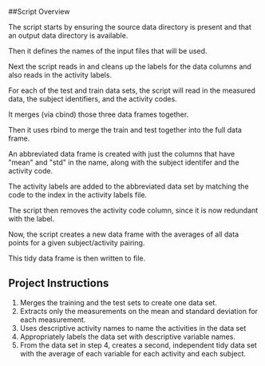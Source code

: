 
##Script Overview

The script starts by ensuring the source data directory is present and that an output data directory is available.

Then it defines the names of the input files that will be used.

Next the script reads in and cleans up the labels for the data columns and also reads in the activity labels.

For each of the test and train data sets, the script will read in the measured data, the subject identifiers, and the activity codes.

It merges (via cbind) those three data frames together.

Then it uses rbind to merge the train and test together into the full data frame.

An abbreviated data frame is created with just the columns that have "mean" and "std" in the name, along with the subject identifer and the activity code.

The activity labels are added to the abbreviated data set by matching the code to the index in the activity labels file.

The script then removes the activity code column, since it is now redundant with the label.

Now, the script creates a new data frame with the averages of all data points for a given subject/activity pairing.

This tidy data frame is then written to file.


 Project Instructions
 ----
 1. Merges the training and the test sets to create one data set.
 2. Extracts only the measurements on the mean and standard deviation for each measurement. 
 3. Uses descriptive activity names to name the activities in the data set
 4. Appropriately labels the data set with descriptive variable names. 
 5. From the data set in step 4, creates a second, independent tidy data set with the average of each variable for each      activity and each subject.

